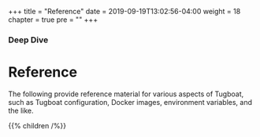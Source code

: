 +++
title = "Reference"
date = 2019-09-19T13:02:56-04:00
weight = 18
chapter = true
pre = "<b></b>"
+++

### Deep Dive

# Reference

The following provide reference material for various aspects of Tugboat, such as Tugboat configuration, Docker images,
environment variables, and the like.

{{% children  /%}}
